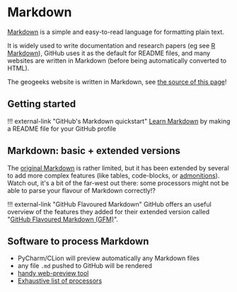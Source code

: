 
# Markdown

[Markdown](https://www.markdownguide.org/) is a simple and easy-to-read language for formatting plain text.

It is widely used to write documentation and research papers (eg see [R Markdown](https://rmarkdown.rstudio.com/)), GitHub uses it as the default for README files, and many websites are written in Markdown (before being automatically converted to HTML).

The geogeeks website is written in Markdown, see [the source of this page](https://github.com/tudelft3d/geogeeks/edit/main/docs/writing/markdown.md)!


## Getting started

!!! external-link "GitHub's Markdown quickstart"
    [Learn Markdown](https://docs.github.com/en/get-started/writing-on-github/getting-started-with-writing-and-formatting-on-github/quickstart-for-writing-on-github) by making a README file for your GitHub profile


## Markdown: basic + extended versions

The [original Markdown](https://daringfireball.net/projects/markdown/) is rather limited, but it has been extended by several to add more complex features (like tables,  code-blocks, or [admonitions](https://squidfunk.github.io/mkdocs-material/reference/admonitions/)).
Watch out, it's a bit of the far-west out there: some processors might not be able to parse your flavour of Markdown correctly!?

!!! external-link "GitHub Flavoured Markdown"
    GitHub offers an useful overview of the features they added for their extended version called "[GitHub Flavoured Markdown (GFM)](https://docs.github.com/en/get-started/writing-on-github/working-with-advanced-formatting)".


## Software to process Markdown

  - PyCharm/CLion will preview automatically any Markdown files
  - any file `.md` pushed to GitHub will be rendered 
  - [handy web-preview tool](https://dillinger.io/)
  - [Exhaustive list of processors](https://github.com/markdown/markdown.github.com/wiki/Implementations)

